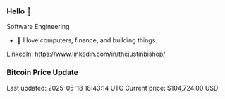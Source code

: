 ### Hello 🤙  

Software Engineering

- 🔭 I love computers, finance, and building things.
  
LinkedIn: https://www.linkedin.com/in/thejustinbishop/  








































































































































































































































































### Bitcoin Price Update
Last updated: 2025-05-18 18:43:14 UTC
Current price: $104,724.00 USD
